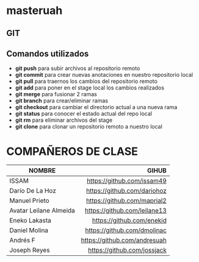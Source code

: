 # masteruah

## GIT
## Comandos utilizados
-   **git push** para subir archivos al repositorio remoto
-   **git commit** para crear nuevas anotaciones en nuestro repositorio local
-   **git pull** para traernos los cambios del repositorio remoto
-   **git add** para poner en el stage local los cambios realizados
-   **git merge** para fusionar 2 ramas
-   **git branch** para crear/eliminar ramas
-   **git checkout** para cambiar el directorio actual a una nueva rama
-   **git status** para conocer el estado actual del repo local
-   **git rm** para eliminar archivos del stage
-   **git clone** para clonar un repositorio remoto a nuestro local

# COMPAÑEROS DE CLASE
|NOMBRE|GIHUB|
|------|----:|
|ISSAM|https://github.com/issam49|
|Darío De La Hoz|https://github.com/dariohoz|
|Manuel Prieto|https://github.com/maprial2|
|Avatar Leilane Almeida|https://github.com/leilane13|
|Eneko Lakasta|https://github.com/enekid|
|Daniel Molina|https://github.com/dmolinac|
|Andrés F|https://github.com/andresuah|
|Joseph Reyes|https://github.com/jossjack|